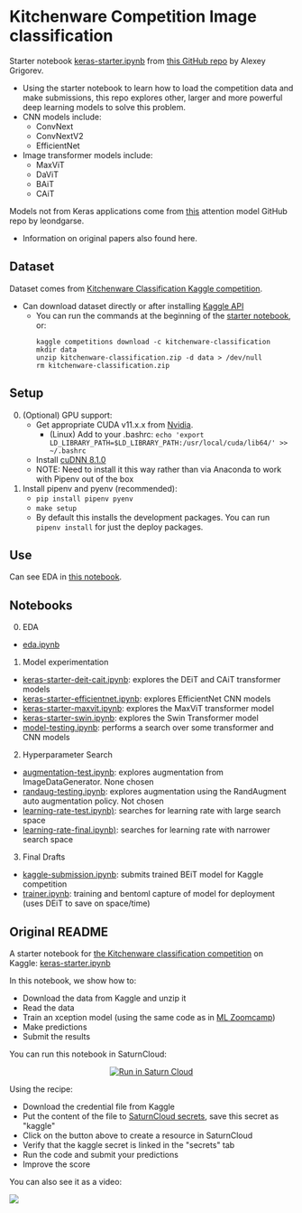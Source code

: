 # Kitchenware Competition Image classification

Starter notebook [keras-starter.ipynb](./keras-starter.ipynb) from [this GitHub repo](https://github.com/DataTalksClub/kitchenware-competition-starter) by Alexey Grigorev.

- Using the starter notebook to learn how to load the competition data and make submissions, this repo explores other, larger and more powerful deep learning models to solve this problem.
- CNN models include:
    - ConvNext
    - ConvNextV2
    - EfficientNet
- Image transformer models include:
    - MaxViT
    - DaViT
    - BAiT
    - CAiT

Models not from Keras applications come from [this](https://github.com/leondgarse/keras_cv_attention_models/tree/main/keras_cv_attention_models/beit) attention model GitHub repo by leondgarse.
- Information on original papers also found here.

## Dataset

Dataset comes from [Kitchenware Classification Kaggle competition](https://www.kaggle.com/competitions/kitchenware-classification).
- Can download dataset directly or after installing [Kaggle API](https://www.kaggle.com/docs/api)
    - You can run the commands at the beginning of the [starter notebook](./notebooks/keras-starter.ipynb), or: 
        ```
        kaggle competitions download -c kitchenware-classification
        mkdir data
        unzip kitchenware-classification.zip -d data > /dev/null
        rm kitchenware-classification.zip
        ```

## Setup

0. (Optional) GPU support:
    - Get appropriate CUDA v11.x.x from [Nvidia](https://developer.nvidia.com/cuda-11.2.2-download-archive).
        - (Linux) Add to your .bashrc: `echo 'export LD_LIBRARY_PATH=$LD_LIBRARY_PATH:/usr/local/cuda/lib64/' >> ~/.bashrc`  
    - Install [cuDNN 8.1.0](https://docs.nvidia.com/deeplearning/cudnn/install-guide/index.html)
    - NOTE: Need to install it this way rather than via Anaconda to work with Pipenv out of the box
1. Install pipenv and pyenv (recommended):
    - `pip install pipenv pyenv`
    - `make setup`
    - By default this installs the development packages. You can run `pipenv install` for just the deploy packages.

## Use

Can see EDA in [this notebook](./notebooks/eda.ipynb).



## Notebooks

0. EDA
- [eda.ipynb](./notebooks/eda.ipynb)
1. Model experimentation
- [keras-starter-deit-cait.ipynb](./notebooks/keras-starter-deit-cait.ipynb): explores the DEiT and CAiT transformer models
- [keras-starter-efficientnet.ipynb](./notebooks/keras-starter-efficientnet.ipynb): explores EfficientNet CNN models
- [keras-starter-maxvit.ipynb](./notebooks/keras-starter-maxvit.ipynb): explores the MaxViT transformer model
- [keras-starter-swin.ipynb](./notebooks/keras-starter-swin.ipynb): explores the Swin Transformer model
- [model-testing.ipynb](./notebooks/model-testing.ipynb): performs a search over some transformer and CNN models
2. Hyperparameter Search
- [augmentation-test.ipynb](./notebooks/augmentation-test.ipynb): explores augmentation from ImageDataGenerator. None chosen
- [randaug-testing.ipynb](./notebooks/randaug-testing.ipynb): explores augmentation using the RandAugment auto augmentation policy. Not chosen
- [learning-rate-test.ipynb)](./notebooks/learning-rate-test.ipynb): searches for learning rate with large search space
- [learning-rate-final.ipynb)](./notebooks/learning-rate-final.ipynb): searches for learning rate with narrower search space
3. Final Drafts
- [kaggle-submission.ipynb](./notebooks/kaggle-submission.ipynb): submits trained BEiT model for Kaggle competition
- [trainer.ipynb](./trainer.ipynb): training and bentoml capture of model for deployment (uses DEiT to save on space/time)

## Original README

A starter notebook for [the Kitchenware classification competition](https://www.kaggle.com/competitions/kitchenware-classification/) on Kaggle: [keras-starter.ipynb](keras-starter.ipynb)

In this notebook, we show how to:


- Download the data from Kaggle and unzip it
- Read the data
- Train an xception model (using the same code as in [ML Zoomcamp](http://mlzoomcamp.com))
- Make predictions
- Submit the results 

You can run this notebook in SaturnCloud:

<p align="center">
    <a href="https://app.community.saturnenterprise.io/dash/resources?recipeUrl=https://raw.githubusercontent.com/DataTalksClub/kitchenware-competition-starter/main/kitchenware-jupyter-recipe.json" target="_blank" rel="noopener">
        <img src="https://saturncloud.io/images/embed/run-in-saturn-cloud.svg" alt="Run in Saturn Cloud"/>
    </a>
</p>


Using the recipe:

- Download the credential file from Kaggle
- Put the content of the file to [SaturnCloud secrets](https://app.community.saturnenterprise.io/dash/o/community/secrets), save this secret as "kaggle" 
- Click on the button above to create a resource in SaturnCloud
- Verify that the kaggle secret is linked in the "secrets" tab
- Run the code and submit your predictions
- Improve the score

You can also see it as a video:


<a href="https://www.loom.com/share/c41e5691bd36414fa4df8de9c905cc58">
    <img src="https://user-images.githubusercontent.com/875246/206399525-097683c4-62bd-436b-815a-4ac8543502a9.png" />
</a>